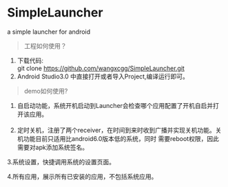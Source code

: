 # SimpleLauncher
a simple launcher for android

>工程如何使用？
 1. 下载代码:    
    git clone https://github.com/wangxcgg/SimpleLauncher.git 
 2. Android Studio3.0 中直接打开或者导入Project,编译运行即可。    

> demo如何使用?    

 1. 自启动功能，系统开机启动到Launcher会检查哪个应用配置了开机自启并打开该应用。    
    
 2. 定时关机，注册了两个receiver，在时间到来时收到广播并实现关机功能。关机功能目前只适用比android6.0版本低的系统，同时
 需要reboot权限，因此需要对apk添加系统签名。
 
 3.系统设置，快捷调用系统的设置页面。
 
 4.所有应用，展示所有已安装的应用，不包括系统应用。
 
